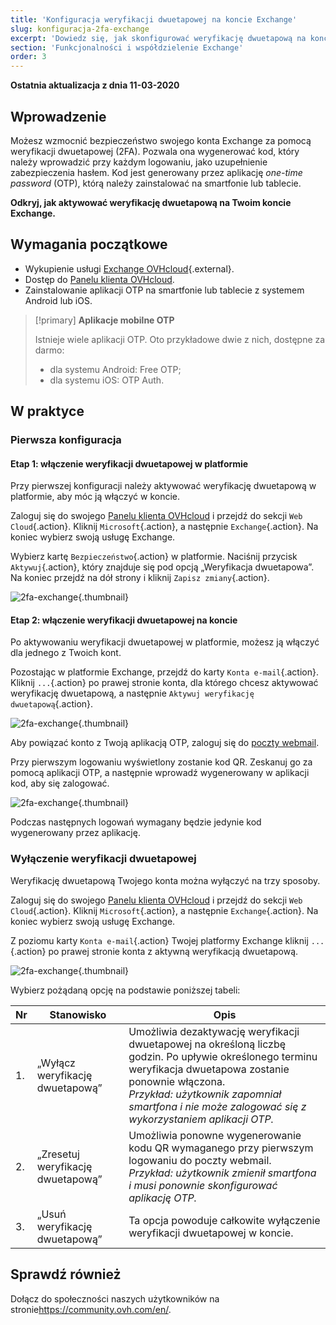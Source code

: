 ```yaml
---
title: 'Konfiguracja weryfikacji dwuetapowej na koncie Exchange'
slug: konfiguracja-2fa-exchange
excerpt: 'Dowiedz się, jak skonfigurować weryfikację dwuetapową na koncie Exchange'
section: 'Funkcjonalności i współdzielenie Exchange'
order: 3
---
```


**Ostatnia aktualizacja z dnia 11-03-2020**


## Wprowadzenie

Możesz wzmocnić bezpieczeństwo swojego konta Exchange za pomocą weryfikacji dwuetapowej (2FA). Pozwala ona wygenerować kod, który należy wprowadzić przy każdym logowaniu, jako uzupełnienie zabezpieczenia hasłem. Kod jest generowany przez aplikację *one-time password* (OTP), którą należy zainstalować na smartfonie lub tablecie.

**Odkryj, jak aktywować weryfikację dwuetapową na Twoim koncie Exchange.**

## Wymagania początkowe

- Wykupienie usługi [Exchange OVHcloud](https://www.ovhcloud.com/pl/emails/hosted-exchange/){.external}.
- Dostęp do [Panelu klienta OVHcloud](https://www.ovh.com/auth/?action=gotomanager&from=https://www.ovh.pl/&ovhSubsidiary=pl).
- Zainstalowanie aplikacji OTP na smartfonie lub tablecie z systemem Android lub iOS.

> [!primary]
>**Aplikacje mobilne OTP**
>
> Istnieje wiele aplikacji OTP. Oto przykładowe dwie z nich, dostępne za darmo:
> 
> - dla systemu Android: Free OTP;
> - dla systemu iOS: OTP Auth.
> 

## W praktyce

### Pierwsza konfiguracja

#### Etap 1: włączenie weryfikacji dwuetapowej w platformie 

Przy pierwszej konfiguracji należy aktywować weryfikację dwuetapową w platformie, aby móc ją włączyć w koncie.

Zaloguj się do swojego [Panelu klienta OVHcloud](https://www.ovh.com/auth/?action=gotomanager&from=https://www.ovh.pl/&ovhSubsidiary=pl) i przejdź do sekcji `Web Cloud`{.action}. Kliknij `Microsoft`{.action}, a następnie `Exchange`{.action}. Na koniec wybierz swoją usługę Exchange.

Wybierz kartę `Bezpieczeństwo`{.action} w platformie. Naciśnij przycisk `Aktywuj`{.action}, który znajduje się pod opcją „Weryfikacja dwuetapowa”. Na koniec przejdź na dół strony i kliknij `Zapisz zmiany`{.action}.

![2fa-exchange](images/2fa-exchange.gif){.thumbnail}

#### Etap 2: włączenie weryfikacji dwuetapowej na koncie

Po aktywowaniu weryfikacji dwuetapowej w platformie, możesz ją włączyć dla jednego z Twoich kont.

Pozostając w platformie Exchange, przejdź do karty `Konta e-mail`{.action}. Kliknij `...`{.action} po prawej stronie konta, dla którego chcesz aktywować weryfikację dwuetapową, a następnie  `Aktywuj weryfikację dwuetapową`{.action}.

![2fa-exchange](images/2fa-exchange-01.png){.thumbnail}

Aby powiązać konto z Twoją aplikacją OTP, zaloguj się do [poczty webmail](https://www.ovh.pl/mail/).

Przy pierwszym logowaniu wyświetlony zostanie kod QR. Zeskanuj go za pomocą aplikacji OTP, a następnie wprowadź wygenerowany w aplikacji kod, aby się zalogować.

![2fa-exchange](images/2fa-exchange-02.png){.thumbnail}

Podczas następnych logowań wymagany będzie jedynie kod wygenerowany przez aplikację.

### Wyłączenie weryfikacji dwuetapowej

Weryfikację dwuetapową Twojego konta można wyłączyć na trzy sposoby.

Zaloguj się do swojego [Panelu klienta OVHcloud](https://www.ovh.com/auth/?action=gotomanager&from=https://www.ovh.pl/&ovhSubsidiary=pl) i przejdź do sekcji `Web Cloud`{.action}. Kliknij `Microsoft`{.action}, a następnie `Exchange`{.action}. Na koniec wybierz swoją usługę Exchange.

Z poziomu karty `Konta e-mail`{.action} Twojej platformy Exchange kliknij `...`{.action} po prawej stronie konta z aktywną weryfikacją dwuetapową.

![2fa-exchange](images/2fa-exchange-04.png){.thumbnail}

Wybierz pożądaną opcję na podstawie poniższej tabeli:

| Nr                 	| Stanowisko    | Opis                                                                                                        	
|----------------------------------	|------------------|------------------|
| 1. | „Wyłącz weryfikację dwuetapową” | Umożliwia dezaktywację weryfikacji dwuetapowej na określoną liczbę godzin. Po upływie określonego terminu weryfikacja dwuetapowa zostanie ponownie włączona. <br> *Przykład: użytkownik zapomniał smartfona i nie może zalogować się z wykorzystaniem aplikacji OTP.*   |
| 2. | „Zresetuj weryfikację dwuetapową” | Umożliwia ponowne wygenerowanie kodu QR wymaganego przy pierwszym logowaniu do poczty webmail.<br> *Przykład: użytkownik zmienił smartfona i musi ponownie skonfigurować aplikację OTP.* |
| 3. | „Usuń weryfikację dwuetapową” | Ta opcja powoduje całkowite wyłączenie weryfikacji dwuetapowej w koncie. | 

## Sprawdź również

Dołącz do społeczności naszych użytkowników na stronie<https://community.ovh.com/en/>.
